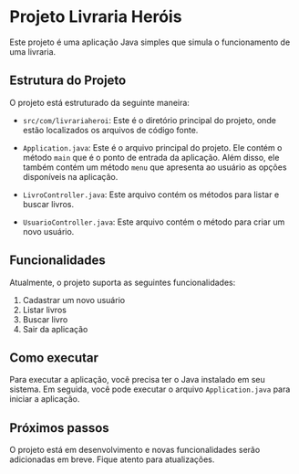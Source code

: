 # Projeto Livraria Heróis

Este projeto é uma aplicação Java simples que simula o funcionamento de uma livraria.

## Estrutura do Projeto

O projeto está estruturado da seguinte maneira:

- `src/com/livrariaheroi`: Este é o diretório principal do projeto, onde estão localizados os arquivos de código fonte.

- `Application.java`: Este é o arquivo principal do projeto. Ele contém o método `main` que é o ponto de entrada da aplicação. Além disso, ele também contém um método `menu` que apresenta ao usuário as opções disponíveis na aplicação.

- `LivroController.java`: Este arquivo contém os métodos para listar e buscar livros.

- `UsuarioController.java`: Este arquivo contém o método para criar um novo usuário.

## Funcionalidades

Atualmente, o projeto suporta as seguintes funcionalidades:

1. Cadastrar um novo usuário
2. Listar livros
3. Buscar livro
4. Sair da aplicação

## Como executar

Para executar a aplicação, você precisa ter o Java instalado em seu sistema. Em seguida, você pode executar o arquivo `Application.java` para iniciar a aplicação.

## Próximos passos

O projeto está em desenvolvimento e novas funcionalidades serão adicionadas em breve. Fique atento para atualizações.